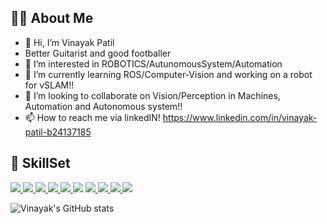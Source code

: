 ## 🙋‍♂️ About Me
- 👋 Hi, I’m Vinayak Patil
-    Better Guitarist and good footballer
- 👀 I’m interested in ROBOTICS/AutunomousSystem/Automation
- 🌱 I’m currently learning ROS/Computer-Vision and working on a robot for vSLAM!!
- 💞️ I’m looking to collaborate on Vision/Perception in Machines, Automation and Autonomous system!!
- 📫 How to reach me via linkedIN! https://www.linkedin.com/in/vinayak-patil-b24137185

<!---
vin3697/vin3697 is a ✨ special ✨ repository because its `README.md` (this file) appears on your GitHub profile.
You can click the Preview link to take a look at your changes.
--->


## 🚀 SkillSet
<p align="left"> 
   <a href="#" target="_blank"> <img src="https://img.icons8.com/external-linector-lineal-color-linector/64/000000/external-guitar-stay-home-activities-linector-lineal-color-linector.png"/> </a>
   <a href="#" target="_blank"> <img src="https://img.icons8.com/external-justicon-flat-justicon/64/000000/external-football-players-sport-avatar-justicon-flat-justicon.png"/> </a>
   <a href="#" target="_blank"> <img src="https://img.icons8.com/color/48/000000/c-plus-plus-logo.png"/> </a>
   <a href="#" target="_blank"> <img src="https://img.icons8.com/color/48/000000/python.png"/> </a>
   <a href="#" target="_blank"> <img src="https://img.icons8.com/nolan/64/matlab.png"/> </a>
   <a href="#" target="_blank"> <img src="https://img.icons8.com/external-becris-flat-becris/64/000000/external-deep-learning-data-science-becris-flat-becris.png"/></a>
   <a href="#" target="_blank"> <img src="https://img.icons8.com/nolan/64/electronics.png"/> </a>
   <a href="#" target="_blank"> <img src="https://img.icons8.com/color/48/000000/arduino.png"/> </a>
   <a href="#" target="_blank"> <img src="https://img.icons8.com/color/64/000000/raspberry-pi.png"/> </a>
   <a href="#" target="_blank"> <img src="https://img.icons8.com/external-wanicon-lineal-color-wanicon/64/000000/external-mathematics-education-wanicon-lineal-color-wanicon.png"/> </a>
   <a href="#" target="_blank">  </a>
   
   
</p>

![Vinayak's GitHub stats](https://github-readme-stats.vercel.app/api?username=vin3697&show_icons=true&theme=radical)

